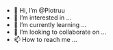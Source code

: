 - 👋 Hi, I’m @Piotruu
- 👀 I’m interested in ...
- 🌱 I’m currently learning ...
- 💞️ I’m looking to collaborate on ...
- 📫 How to reach me ...

<!---
Piotruu/Piotruu is a ✨ special ✨ repository because its `README.md` (this file) appears on your GitHub profile.
You can click the Preview link to take a look at your changes.
--->
